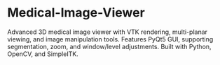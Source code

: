 # Medical-Image-Viewer
Advanced 3D medical image viewer with VTK rendering, multi-planar viewing, and image manipulation tools. Features PyQt5 GUI, supporting segmentation, zoom, and window/level adjustments. Built with Python, OpenCV, and SimpleITK.
